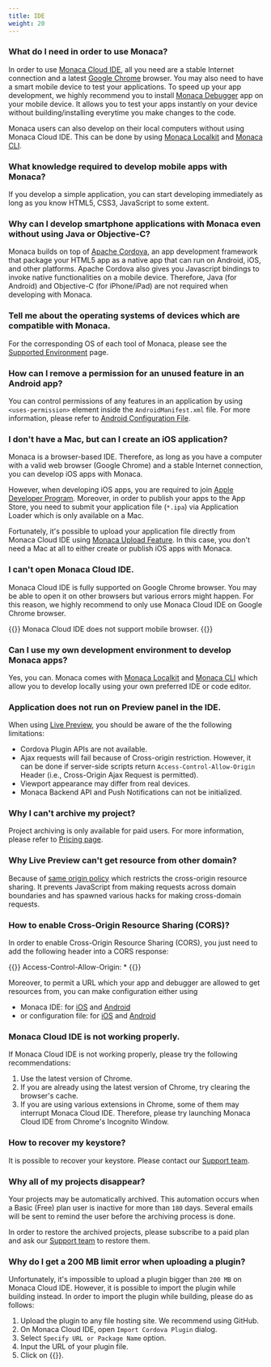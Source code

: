 ```yaml
---
title: IDE
weight: 20
---
```


### What do I need in order to use Monaca?

In order to use [Monaca Cloud IDE](/en/products_guide/monaca_ide), all you need are a stable Internet connection and a latest [Google Chrome](https://www.google.com/chrome/) browser. You may also need to
have a smart mobile device to test your applications. To speed up your
app development, we highly recommend you to install [Monaca Debugger](/en/products_guide/debugger) app on your mobile device. It allows you to test your apps instantly on your device without building/installing everytime you make changes to the code.

Monaca users can also develop on their local computers without using Monaca Cloud IDE. This can be done by using [Monaca Localkit](/en/products_guide/monaca_localkit) and [Monaca CLI](/en/products_guide/monaca_cli).

### What knowledge required to develop mobile apps with Monaca?

If you develop a simple application, you can start developing immediately as long as you know HTML5, CSS3, JavaScript to some extent.

### Why can I develop smartphone applications with Monaca even without using Java or Objective-C?

Monaca builds on top of [Apache Cordova](http://cordova.apache.org//),
an app development framework that package your HTML5 app as a native app
that can run on Android, iOS, and other platforms. Apache Cordova also
gives you Javascript bindings to invoke native functionalities on a
mobile device. Therefore, Java (for Android) and Objective-C (for
iPhone/iPad) are not required when developing with Monaca.

### Tell me about the operating systems of devices which are compatible with Monaca.

For the corresponding OS of each tool of Monaca, please see the [Supported Environment](https://docs.monaca.io/en/environment/) page.

### How can I remove a permission for an unused feature in an Android app?

You can control permissions of any features in an application by using `<uses-permission>` element inside the `AndroidManifest.xml` file. For more information, please refer to [Android Configuration File](/en/reference/config/android_configuration).

### I don't have a Mac, but can I create an iOS application?

Monaca is a browser-based IDE. Therefore, as long as you have a computer
with a valid web browser (Google Chrome) and a stable Internet
connection, you can develop iOS apps with Monaca.

However, when developing iOS apps, you are required to join [Apple Developer Program](https://developer.apple.com/programs/ios/). Moreover,
in order to publish your apps to the App Store, you need to submit your
application file (`*.ipa`) via Application Loader which is only available
on a Mac.

Fortunately, it's possible to upload your application file directly from
Monaca Cloud IDE using [Monaca Upload Feature](/en/products_guide/monaca_ide/deploy/appstore/app_submission). In this case, you don't need a Mac at all to either create or publish iOS apps with Monaca.

### I can't open Monaca Cloud IDE.

Monaca Cloud IDE is fully supported on Google Chrome browser. You may be
able to open it on other browsers but various errors might happen. For
this reason, we highly recommend to only use Monaca Cloud IDE on Google
Chrome browser.

{{<note>}}
    Monaca Cloud IDE does not support mobile browser.
{{</note>}}

### Can I use my own development environment to develop Monaca apps?

Yes, you can. Monaca comes with [Monaca Localkit](/en/products_guide/monaca_localkit) and [Monaca CLI](/en/products_guide/monaca_cli) which allow you to develop locally using your own preferred IDE or code editor.

### Application does not run on Preview panel in the IDE.

When using [Live Preview](/en/products_guide/monaca_ide/overview/#preview_team_panel), you should be aware of the
the following limitations:

-   Cordova Plugin APIs are not available.
-   Ajax requests will fail because of Cross-origin restriction.
    However, it can be done if server-side scripts return `Access-Control-Allow-Origin` Header (i.e., Cross-Origin Ajax Request is permitted).
-   Viewport appearance may differ from real devices.
-   Monaca Backend API and Push Notifications can not be initialized.

### Why I can't archive my project?

Project archiving is only available for paid users. For more
information, please refer to [Pricing page](https://monaca.io/pricing.html).

### Why Live Preview can't get resource from other domain?

Because of [same origin policy](http://en.wikipedia.org/wiki/Same-origin_policy) which restricts
the cross-origin resource sharing. It prevents JavaScript from making
requests across domain boundaries and has spawned various hacks for
making cross-domain requests.

### How to enable Cross-Origin Resource Sharing (CORS)?

In order to enable Cross-Origin Resource Sharing (CORS), you just need
to add the following header into a CORS response:

{{<highlight javascript>}}
Access-Control-Allow-Origin: *
{{</highlight>}}

Moreover, to permit a URL which your app and debugger are allowed to get
resources from, you can make configuration either using

-   Monaca IDE: for [iOS](/en/reference/config/ios_configuration/#ios-config-ide) and [Android](/en/reference/config/android_configuration/#android-config-ide)
-   or configuration file: for [iOS](/en/reference/config/ios_configuration/#access-origin) and [Android](/en/reference/config/android_configuration/#access-origin-android)

### Monaca Cloud IDE is not working properly.

If Monaca Cloud IDE is not working properly, please try the following
recommendations:

1.  Use the latest version of Chrome.
2.  If you are already using the latest version of Chrome, try clearing
    the browser's cache.
3.  If you are using various extensions in Chrome, some of them may
    interrupt Monaca Cloud IDE. Therefore, please try launching Monaca
    Cloud IDE from Chrome's Incognito Window.

### How to recover my keystore?

It is possible to recover your keystore. Please contact our [Support team](https://monaca.io/support/technical/).

### Why all of my projects disappear?

Your projects may be automatically archived. This automation occurs when
a Basic (Free) plan user is inactive for more than `180` days. Several
emails will be sent to remind the user before the archiving process is
done.

In order to restore the archived projects, please subscribe to a paid
plan and ask our [Support team](https://monaca.io/support/technical/) to
restore them.

### Why do I get a 200 MB limit error when uploading a plugin?

Unfortunately, it's impossible to upload a plugin bigger than `200 MB` on
Monaca Cloud IDE. However, it is possible to import the plugin while
building instead. In order to import the plugin while building, please
do as follows:

1.  Upload the plugin to any file hosting site. We recommend using GitHub.
2.  On Monaca Cloud IDE, open `Import Cordova Plugin` dialog.
3.  Select `Specify URL or Package Name` option.
4.  Input the URL of your plugin file.
5.  Click on {{<guilabel name="OK">}}.

